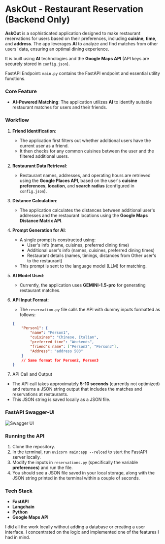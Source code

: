 # AskOut - Restaurant Reservation (Backend Only)

**AskOut** is a sophisticated application designed to make restaurant reservations for users based on their preferences, including **cuisine**, **time**, and **address**. The app leverages **AI** to analyze and find matches from other users' data, ensuring an optimal dining experience.

It is built using **AI** technologies and the **Google Maps API** (API keys are securely stored in `config.json`).

FastAPI Endpoint: `main.py` contains the FastAPI endpoint and essential utility functions.

### Core Feature
  
- **AI-Powered Matching**: The application utilizes **AI** to identify suitable restaurant matches for users and their friends.

### Workflow

1. **Friend Identification**:
   - The application first filters out whether additional users have the current user as a friend.
   - It then checks for any common cuisines between the user and the filtered additional users.

2. **Restaurant Data Retrieval**:
   - Restaurant names, addresses, and operating hours are retrieved using the **Google Places API**, based on the user's **cuisine preferences**, **location**, and **search radius** (configured in `config.json`).

3. **Distance Calculation**:
   - The application calculates the distances between additional user's addresses and the restaurant locations using the **Google Maps Distance Matrix API**.

4. **Prompt Generation for AI**:
   - A single prompt is constructed using:
     - User's info (name, cuisines, preferred dining time)
     - Additional user's info (names, cuisines, preferred dining times)
     - Restaurant details (names, timings, distances from Other user's to the restaurant)
   - This prompt is sent to the language model (LLM) for matching.

5. **AI Model Used**:
   - Currently, the application uses **GEMINI-1.5-pro** for generating restaurant matches.

6. **API Input Format**:
   - The `reservation.py` file calls the API with dummy inputs formatted as follows:

   ```json
   {
       "Person1": {
           "name": "Person1",
           "cuisines": "Chinese, Italian",
           "preferred time": "Weekends",
           "friend's name": ["Person2", "Person3"],
           "Address": "address 503"
       }
       // Same format for Person2, Person3
   }
7. API Call and Output
- The API call takes approximately **5-10 seconds** (currently not optimized) and returns a JSON string output that includes the matches and reservations at restaurants.
- This JSON string is saved locally as a JSON file.

### FastAPI Swagger-UI
![Swagger UI](fastapi_swagger.png)

### Running the API
1. Clone the repository.
2. In the terminal, run `uvicorn main:app --reload` to start the FastAPI server locally.
3. Modify the inputs in `reservations.py` (specifically the variable **preferences**) and run the file.
4. You should see a JSON file saved in your local storage, along with the JSON string printed in the terminal within a couple of seconds.

### Tech Stack
- **FastAPI**
- **Langchain**
- **Python**
- **Google Maps API**


I did all the work locally without adding a database or creating a user interface. I concentrated on the logic and implemented one of the features I had in mind.
